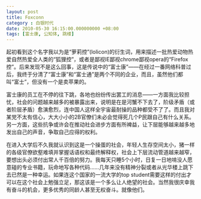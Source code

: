 ```yaml
---
layout: post 
title: Foxconn 
category : 白银时代
date: 2010-05-30 16:15:00.000000000 +08:00
tags: [富士康, 公知体, 跳楼]
---
```


起初看到这个名字我以为是“萝莉控”(lolicon)的衍生词，用来描述一批热爱动物热爱自然热爱全人类的“狐狸控”，或者是鄙视IE鄙视chrome鄙视opera的“Firefox控”。后来发现不是这么回事，这是传说中的“富士康”——在经过一番网络科普过后，我终于分清了“富士康”和“富士通”是两个不同的企业，而且，虽然他们都叫“富士”，但没有一个是卖苹果的。
  
富士康的员工在不停的往下跳，各地也纷纷传出罢工的消息——一方面我比较担忧，社会的问题越来越多的被暴露出来，说明是在是河蟹不下去了，阶级矛盾（或者阶层矛盾）愈演愈烈，连中国人这样全宇宙最耐操的品种都受不了了。而且我对某党不太有信心，大大小小的2B官僚们未必会觉得死几个P民跟自己有什么关系。另一方面，这些抗争或许会在推动社会进步方面有所裨益，让下层能够越来越多地发出自己的声音，争取自己应得的权利。
  
在进入大学后不久我就认识到这是一个操蛋的社会，年轻人生存空间太小，猪一样的各级官僚欲壑难填并掌握话语权和最终解释权，社会上下层流动管道越来越窄，要想出头必须付出常人千百倍的努力。我每天只睡5个小时，日复一日地啃没人愿意碰的专业书籍，玩命地写各种代码……几年来没有精神分裂或者从光华楼上跳下去已然是一种幸运。如果连这个国家的一流大学的top student需要这样的付出才可以在这个社会上勉强立足，那这该是一个多么让人绝望的社会。当然我很庆幸我有奋斗的机会，更多优秀的同龄人甚至无权奋斗。就像他们。
  
